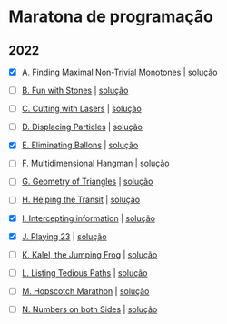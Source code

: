 # Maratona de programação

## 2022
- [x] [A. Finding Maximal Non-Trivial Monotones](https://codeforces.com/gym/103960/problem/A) | [solução](2022-2023/exA/exA.cpp)
- [ ] [B. Fun with Stones](https://codeforces.com/gym/103960/problem/B) | [solução]()
- [ ] [C. Cutting with Lasers](https://codeforces.com/gym/103960/problem/C) | [solução]()
- [ ] [D. Displacing Particles](https://codeforces.com/gym/103960/problem/D) | [solução]()
- [x] [E. Eliminating Ballons](https://codeforces.com/gym/103960/problem/E) | [solução](2022-2023/exE/exE.cpp)
- [ ] [F. Multidimensional Hangman](https://codeforces.com/gym/103960/problem/F) | [solução]()
- [ ] [G. Geometry of Triangles](https://codeforces.com/gym/103960/problem/G) | [solução]()
- [ ] [H. Helping the Transit](https://codeforces.com/gym/103960/problem/H) | [solução]()
- [x] [I. Intercepting information](https://codeforces.com/gym/103960/problem/I) | [solução](2022-2023/exI/exI.cpp)
- [x] [J. Playing 23](https://codeforces.com/gym/103960/problem/J) | [solução](2022-2023/exJ/exJ.cpp)
- [ ] [K. Kalel, the Jumping Frog](https://codeforces.com/gym/103960/problem/K) | [solução]()
- [ ] [L. Listing Tedious Paths](https://codeforces.com/gym/103960/problem/L) | [solução]()
- [ ] [M. Hopscotch Marathon](https://codeforces.com/gym/103960/problem/M) | [solução]()
- [ ] [N. Numbers on both Sides](https://codeforces.com/gym/103960/problem/N) | [solução]()


